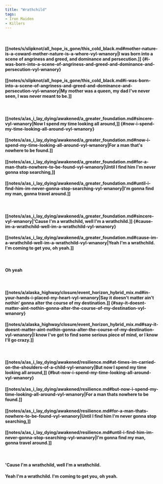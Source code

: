 ```yaml
---
title: "Wrathchild"
tags:
- Iron Maiden
- Killers
---
```

&nbsp;
#### [[notes/s/slipknot/all_hope_is_gone/this_cold_black.md#mother-nature-is-a-coward-mother-nature-is-a-whore-vyl-wnanory|I was born into a scene of angriness and greed, and dominance and persecution.]] {#i-was-born-into-a-scene-of-angriness-and-greed-and-dominance-and-persecution-vyl-wnanory}
#### [[notes/s/slipknot/all_hope_is_gone/this_cold_black.md#i-was-born-into-a-scene-of-angriness-and-greed-and-dominance-and-persecution-vyl-wnanory|My mother was a queen, my dad I've never seen, I was never meant to be.]]
&nbsp;
#### [[notes/a/as_i_lay_dying/awakened/a_greater_foundation.md#sincere-vyl-wnanory|Now I spend my time looking all around,]] {#now-i-spend-my-time-looking-all-around-vyl-wnanory}
#### [[notes/a/as_i_lay_dying/awakened/a_greater_foundation.md#now-i-spend-my-time-looking-all-around-vyl-wnanory|For a man that's nowhere to be found.]]
#### [[notes/a/as_i_lay_dying/awakened/a_greater_foundation.md#for-a-man-thats-nowhere-to-be-found-vyl-wnanory|Until I find him I'm never gonna stop searching,]]
#### [[notes/a/as_i_lay_dying/awakened/a_greater_foundation.md#until-i-find-him-im-never-gonna-stop-searching-vyl-wnanory|I'm gonna find my man, gonna travel around.]]
&nbsp;
#### [[notes/a/as_i_lay_dying/awakened/a_greater_foundation.md#sincere-vyl-wnanory|'Cause I'm a wrathchild, well I'm a wrathchild.]] {#cause-im-a-wrathchild-well-im-a-wrathchild-vyl-wnanory}
#### [[notes/a/as_i_lay_dying/awakened/a_greater_foundation.md#cause-im-a-wrathchild-well-im-a-wrathchild-vyl-wnanory|Yeah I'm a wrathchild. I'm coming to get you, oh yeah.]]
&nbsp;
#### Oh yeah
&nbsp;
#### [[notes/a/alaska_highway/closure/event_horizon_hybrid_mix.md#in-your-hands-i-placed-my-heart-vyl-wnanory|Say it doesn't matter ain't nothin' gonna alter the course of my destination.]] {#say-it-doesnt-matter-aint-nothin-gonna-alter-the-course-of-my-destination-vyl-wnanory}
#### [[notes/a/alaska_highway/closure/event_horizon_hybrid_mix.md#say-it-doesnt-matter-aint-nothin-gonna-alter-the-course-of-my-destination-vyl-wnanory|I know I've got to find some serious piece of mind, or I know I'll go crazy.]]
&nbsp;
#### [[notes/a/as_i_lay_dying/awakened/resilience.md#at-times-im-carried-on-the-shoulders-of-a-child-vyl-wnanory|But now I spend my time looking all around,]] {#but-now-i-spend-my-time-looking-all-around-vyl-wnanory}
#### [[notes/a/as_i_lay_dying/awakened/resilience.md#but-now-i-spend-my-time-looking-all-around-vyl-wnanory|For a man thats nowhere to be found.]]
#### [[notes/a/as_i_lay_dying/awakened/resilience.md#for-a-man-thats-nowhere-to-be-found-vyl-wnanory|Until I find him I'm never gonna stop searching,]]
#### [[notes/a/as_i_lay_dying/awakened/resilience.md#until-i-find-him-im-never-gonna-stop-searching-vyl-wnanory|I'm gonna find my man, gonna travel around.]]
&nbsp;
#### 'Cause I'm a wrathchild, well I'm a wrathchild.
#### Yeah I'm a wrathchild. I'm coming to get you, oh yeah.
